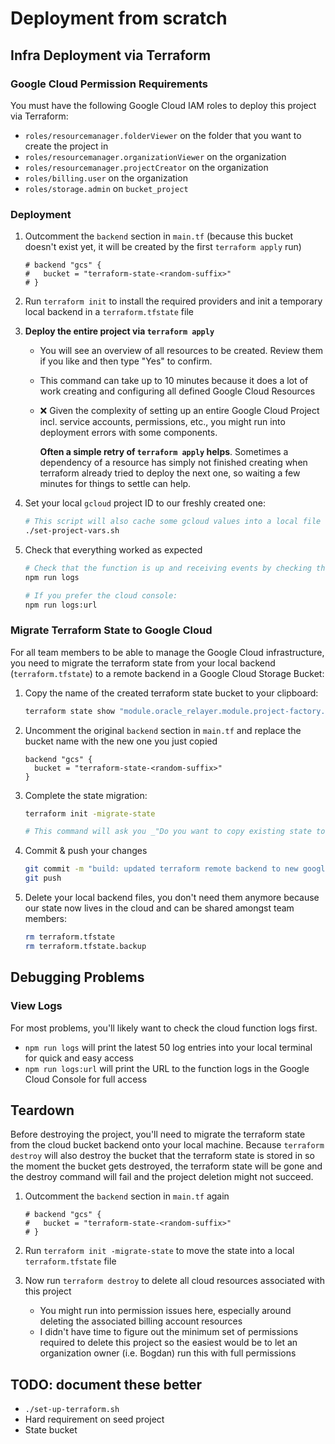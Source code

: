 # Deployment from scratch

## Infra Deployment via Terraform

### Google Cloud Permission Requirements

You must have the following Google Cloud IAM roles to deploy this project via Terraform:

- `roles/resourcemanager.folderViewer` on the folder that you want to create the project in
- `roles/resourcemanager.organizationViewer` on the organization
- `roles/resourcemanager.projectCreator` on the organization
- `roles/billing.user` on the organization
- `roles/storage.admin` on `bucket_project`

### Deployment

1. Outcomment the `backend` section in `main.tf` (because this bucket doesn't exist yet, it will be created by the first `terraform apply` run)

   ```hcl
   # backend "gcs" {
   #   bucket = "terraform-state-<random-suffix>"
   # }
   ```

1. Run `terraform init` to install the required providers and init a temporary local backend in a `terraform.tfstate` file

1. **Deploy the entire project via `terraform apply`**

   - You will see an overview of all resources to be created. Review them if you like and then type "Yes" to confirm.
   - This command can take up to 10 minutes because it does a lot of work creating and configuring all defined Google Cloud Resources
   - ❌ Given the complexity of setting up an entire Google Cloud Project incl. service accounts, permissions, etc., you might run
     into deployment errors with some components.

     **Often a simple retry of `terraform apply` helps**. Sometimes a dependency of a resource has simply not finished creating when
     terraform already tried to deploy the next one, so waiting a few minutes for things to settle can help.

1. Set your local `gcloud` project ID to our freshly created one:

   ```sh
   # This script will also cache some gcloud values into a local file which speeds up tasks like `npm run logs`
   ./set-project-vars.sh
   ```

1. Check that everything worked as expected

   ```sh
   # Check that the function is up and receiving events by checking the logs
   npm run logs

   # If you prefer the cloud console:
   npm run logs:url
   ```

### Migrate Terraform State to Google Cloud

For all team members to be able to manage the Google Cloud infrastructure, you need to migrate the terraform state from your local backend (`terraform.tfstate`) to a remote backend in a Google Cloud Storage Bucket:

1. Copy the name of the created terraform state bucket to your clipboard:

   ```sh
   terraform state show "module.oracle_relayer.module.project-factory.google_storage_bucket.project_bucket[0]" | grep name | awk -F '"' '{print $2}' | pbcopy
   ```

1. Uncomment the original `backend` section in `main.tf` and replace the bucket name with the new one you just copied

   ```hcl
   backend "gcs" {
     bucket = "terraform-state-<random-suffix>"
   }
   ```

1. Complete the state migration:

   ```sh
   terraform init -migrate-state

   # This command will ask you _"Do you want to copy existing state to the new backend?"_ — Make sure to type **YES** here to not re-create everything from scratch again
   ```

1. Commit & push your changes

   ```sh
   git commit -m "build: updated terraform remote backend to new google cloud storage bucket"
   git push
   ```

1. Delete your local backend files, you don't need them anymore because our state now lives in the cloud and can be shared amongst team members:

   ```sh
   rm terraform.tfstate
   rm terraform.tfstate.backup
   ```

## Debugging Problems

### View Logs

For most problems, you'll likely want to check the cloud function logs first.

- `npm run logs` will print the latest 50 log entries into your local terminal for quick and easy access
- `npm run logs:url` will print the URL to the function logs in the Google Cloud Console for full access

## Teardown

Before destroying the project, you'll need to migrate the terraform state from the cloud bucket backend onto your local machine.
Because `terraform destroy` will also destroy the bucket that the terraform state is stored in so the moment the bucket gets
destroyed, the terraform state will be gone and the destroy command will fail and the project deletion might not succeed.

1. Outcomment the `backend` section in `main.tf` again

   ```hcl
   # backend "gcs" {
   #   bucket = "terraform-state-<random-suffix>"
   # }
   ```

1. Run `terraform init -migrate-state` to move the state into a local `terraform.tfstate` file

1. Now run `terraform destroy` to delete all cloud resources associated with this project
   - You might run into permission issues here, especially around deleting the associated billing account resources
   - I didn't have time to figure out the minimum set of permissions required to delete this project so the easiest would be to let an organization owner (i.e. Bogdan) run this with full permissions

## TODO: document these better

- `./set-up-terraform.sh`
- Hard requirement on seed project
- State bucket

